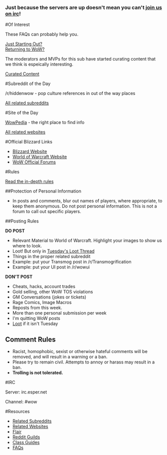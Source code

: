 ### Just because the servers are up doesn't mean you can't [join us on irc](http://reddit.com/r/wow/wiki/irc)!

#Of Interest

These FAQs can probably help you.

[Just Starting Out?](/r/wow/wiki/newplayer)  
[Returning to WoW?](/r/wow/wiki/guides/returning_to_wow)  

The moderators and MVPs for this sub have started curating content that we think is espeically interesting.

[Curated Content](/r/wow/search?q=flair%3A%27mod%27+OR+flair%3A%27blizzard%27&sort=new&restrict_sr=on&t=all)

#Subreddit of the Day

/r/hiddenwow - pop culture references in out of the way places

[All related subreddits](/r/wow/wiki/related)

#Site of the Day

[WowPedia](http://wowpedia.org) - the right place to find info

[All related websites](/r/wow/wiki/resources)

#Official Blizzard Links

* [Blizzard Website](http://blizzard.com)
* [World of Warcraft Website](http://worldofwarcraft.com)
* [WoW Official Forums](http://battle.net/wow/en/forum/)

#Rules

[Read the in-depth rules](/r/wow/wiki/rules) 

##Protection of Personal Information

* In posts and comments, blur out names of players, where appropriate, to keep them anonymous. Do not post personal information. This is not a forum to call out specific players.

##Posting Rules

**DO POST**

* Relevant Material to World of Warcraft. Highlight your images to show us where to look.
* Loot! But only in [Tuesday's Loot Thread](/r/wow/wiki/loot)
* Things in the proper related subreddit
 * Example: put your Transmog post in /r/Transmogrification
 * Example: put your UI post in /r/wowui

**DON'T POST**

* Cheats, hacks, account trades
* Gold selling, other WoW TOS violations
* GM Conversations (jokes or tickets)
* Rage Comics, Image Macros
* Reposts from this week. 
* More than one personal submission per week
* I'm quitting WoW posts
* [Loot](/r/wow/wiki/loot) if it isn't Tuesday

## Comment Rules

* Racist, homophobic, sexist or otherwise hateful comments will be removed, and will result in a warning or a ban.
* Please try to remain civil. Attempts to annoy or harass may result in a ban.
* **Trolling is not tolerated.**

#IRC

Server: irc.esper.net

Channel: #wow

#Resources
* [Related Subreddits](/r/wow/wiki/related)
* [Related Websites](/r/wow/wiki/resources)
* [Flair](/r/wow/wiki/flair)
* [Reddit Guilds](/r/wow/wiki/guilds)
* [Class Guides](/r/wow/wiki/guides)
* [FAQs](/r/wow/wiki/faqs)
